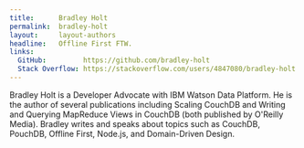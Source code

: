 ```yaml
---
title:      Bradley Holt
permalink:  bradley-holt
layout:     layout-authors
headline:   Offline First FTW.
links: 
  GitHub:         https://github.com/bradley-holt
  Stack Overflow: https://stackoverflow.com/users/4847080/bradley-holt
---
```


Bradley Holt is a Developer Advocate with IBM Watson Data Platform. He is the author of several publications including Scaling CouchDB and Writing and Querying MapReduce Views in CouchDB (both published by O'Reilly Media). Bradley writes and speaks about topics such as CouchDB, PouchDB, Offline First, Node.js, and Domain-Driven Design.
